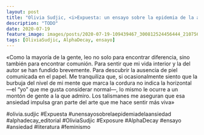 ```yaml
---
layout: post
title: "Olivia Sudjic, <i>Expuesta: un ensayo sobre la epidemia de la ansiedad</i>"
description: "TODO"
date: 2020-07-19
feature_image: images/posts/2020-07-19-109439467_300812524456444_2107567344463505417_n_17869053094864876.jpg
tags: [OliviaSudjic, AlphaDecay, ensayo]
---
```


«Como la mayoría de la gente, leo no solo para encontrar diferencia, sino también para encontrar comunión. Para sentir que mi vida interior y la del autor se han fundido brevemente. Para descubrir la ausencia de piel comunicada en el papel. Me tranquiliza que, si ocasionalmente siento que la burbuja del nivel de mi mente que marca la cordura no indica la horizontal —el “yo” que me gusta considerar normal—, lo mismo le ocurre a un montón de gente a la que admiro. Los talismanes me aseguran que esa ansiedad impulsa gran parte del arte que me hace sentir más viva»
<!--more-->

#olivia.sudjic #Expuesta #unensayosobrelaepidemiadelaansiedad #alphadecay_editorial #OliviaSudjic #Exposure #AlphaDecay #ensayo #ansiedad #literatura #feminismo


